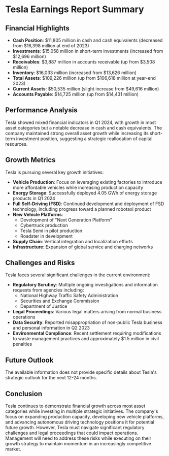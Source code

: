 # Tesla Earnings Report Summary

## Financial Highlights

- **Cash Position**: $11,805 million in cash and cash equivalents (decreased from $16,398 million at end of 2023)
- **Investments**: $15,058 million in short-term investments (increased from $12,696 million)
- **Receivables**: $3,887 million in accounts receivable (up from $3,508 million)
- **Inventory**: $16,033 million (increased from $13,626 million)
- **Total Assets**: $109,226 million (up from $106,618 million at year-end 2023)
- **Current Assets**: $50,535 million (slight increase from $49,616 million)
- **Accounts Payable**: $14,725 million (up from $14,431 million)

## Performance Analysis

Tesla showed mixed financial indicators in Q1 2024, with growth in most asset categories but a notable decrease in cash and cash equivalents. The company maintained strong overall asset growth while increasing its short-term investment position, suggesting a strategic reallocation of capital resources.

## Growth Metrics

Tesla is pursuing several key growth initiatives:

- **Vehicle Production**: Focus on leveraging existing factories to introduce more affordable vehicles while increasing production capacity
- **Energy Storage**: Successfully deployed 4.05 GWh of energy storage products in Q1 2024
- **Full Self-Driving (FSD)**: Continued development and deployment of FSD technology, including progress toward a planned robotaxi product
- **New Vehicle Platforms**: 
  - Development of "Next Generation Platform"
  - Cybertruck production
  - Tesla Semi in pilot production
  - Roadster in development
- **Supply Chain**: Vertical integration and localization efforts
- **Infrastructure**: Expansion of global service and charging networks

## Challenges and Risks

Tesla faces several significant challenges in the current environment:

- **Regulatory Scrutiny**: Multiple ongoing investigations and information requests from agencies including:
  - National Highway Traffic Safety Administration
  - Securities and Exchange Commission
  - Department of Justice
- **Legal Proceedings**: Various legal matters arising from normal business operations
- **Data Security**: Reported misappropriation of non-public Tesla business and personal information in Q2 2023
- **Environmental Compliance**: Recent settlement requiring modifications to waste management practices and approximately $1.5 million in civil penalties

## Future Outlook

The available information does not provide specific details about Tesla's strategic outlook for the next 12-24 months.

## Conclusion

Tesla continues to demonstrate financial growth across most asset categories while investing in multiple strategic initiatives. The company's focus on expanding production capacity, developing new vehicle platforms, and advancing autonomous driving technology positions it for potential future growth. However, Tesla must navigate significant regulatory challenges and legal proceedings that could impact operations. Management will need to address these risks while executing on their growth strategy to maintain momentum in an increasingly competitive market.